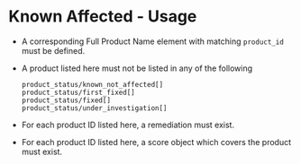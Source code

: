 # Known Affected - Usage

* A corresponding Full Product Name element with matching `product_id` must be defined.

* A product listed here must not be listed in any of the following

  ```
  product_status/known_not_affected[]
  product_status/first_fixed[]
  product_status/fixed[]
  product_status/under_investigation[]
  ```

* For each product ID listed here, a remediation must exist.

* For each product ID listed here, a score object which covers the product must exist.

